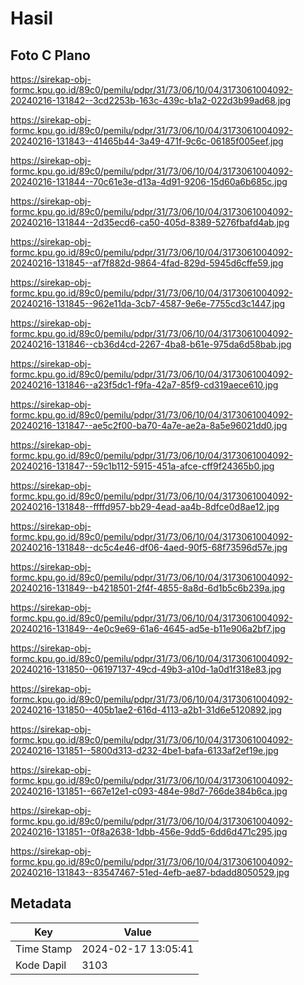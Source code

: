 # Hasil

## Foto C Plano

https://sirekap-obj-formc.kpu.go.id/89c0/pemilu/pdpr/31/73/06/10/04/3173061004092-20240216-131842--3cd2253b-163c-439c-b1a2-022d3b99ad68.jpg

https://sirekap-obj-formc.kpu.go.id/89c0/pemilu/pdpr/31/73/06/10/04/3173061004092-20240216-131843--41465b44-3a49-471f-9c6c-06185f005eef.jpg

https://sirekap-obj-formc.kpu.go.id/89c0/pemilu/pdpr/31/73/06/10/04/3173061004092-20240216-131844--70c61e3e-d13a-4d91-9206-15d60a6b685c.jpg

https://sirekap-obj-formc.kpu.go.id/89c0/pemilu/pdpr/31/73/06/10/04/3173061004092-20240216-131844--2d35ecd6-ca50-405d-8389-5276fbafd4ab.jpg

https://sirekap-obj-formc.kpu.go.id/89c0/pemilu/pdpr/31/73/06/10/04/3173061004092-20240216-131845--af7f882d-9864-4fad-829d-5945d6cffe59.jpg

https://sirekap-obj-formc.kpu.go.id/89c0/pemilu/pdpr/31/73/06/10/04/3173061004092-20240216-131845--962e11da-3cb7-4587-9e6e-7755cd3c1447.jpg

https://sirekap-obj-formc.kpu.go.id/89c0/pemilu/pdpr/31/73/06/10/04/3173061004092-20240216-131846--cb36d4cd-2267-4ba8-b61e-975da6d58bab.jpg

https://sirekap-obj-formc.kpu.go.id/89c0/pemilu/pdpr/31/73/06/10/04/3173061004092-20240216-131846--a23f5dc1-f9fa-42a7-85f9-cd319aece610.jpg

https://sirekap-obj-formc.kpu.go.id/89c0/pemilu/pdpr/31/73/06/10/04/3173061004092-20240216-131847--ae5c2f00-ba70-4a7e-ae2a-8a5e96021dd0.jpg

https://sirekap-obj-formc.kpu.go.id/89c0/pemilu/pdpr/31/73/06/10/04/3173061004092-20240216-131847--59c1b112-5915-451a-afce-cff9f24365b0.jpg

https://sirekap-obj-formc.kpu.go.id/89c0/pemilu/pdpr/31/73/06/10/04/3173061004092-20240216-131848--ffffd957-bb29-4ead-aa4b-8dfce0d8ae12.jpg

https://sirekap-obj-formc.kpu.go.id/89c0/pemilu/pdpr/31/73/06/10/04/3173061004092-20240216-131848--dc5c4e46-df06-4aed-90f5-68f73596d57e.jpg

https://sirekap-obj-formc.kpu.go.id/89c0/pemilu/pdpr/31/73/06/10/04/3173061004092-20240216-131849--b4218501-2f4f-4855-8a8d-6d1b5c6b239a.jpg

https://sirekap-obj-formc.kpu.go.id/89c0/pemilu/pdpr/31/73/06/10/04/3173061004092-20240216-131849--4e0c9e69-61a6-4645-ad5e-b11e906a2bf7.jpg

https://sirekap-obj-formc.kpu.go.id/89c0/pemilu/pdpr/31/73/06/10/04/3173061004092-20240216-131850--06197137-49cd-49b3-a10d-1a0d1f318e83.jpg

https://sirekap-obj-formc.kpu.go.id/89c0/pemilu/pdpr/31/73/06/10/04/3173061004092-20240216-131850--405b1ae2-616d-4113-a2b1-31d6e5120892.jpg

https://sirekap-obj-formc.kpu.go.id/89c0/pemilu/pdpr/31/73/06/10/04/3173061004092-20240216-131851--5800d313-d232-4be1-bafa-6133af2ef19e.jpg

https://sirekap-obj-formc.kpu.go.id/89c0/pemilu/pdpr/31/73/06/10/04/3173061004092-20240216-131851--667e12e1-c093-484e-98d7-766de384b6ca.jpg

https://sirekap-obj-formc.kpu.go.id/89c0/pemilu/pdpr/31/73/06/10/04/3173061004092-20240216-131851--0f8a2638-1dbb-456e-9dd5-6dd6d471c295.jpg

https://sirekap-obj-formc.kpu.go.id/89c0/pemilu/pdpr/31/73/06/10/04/3173061004092-20240216-131843--83547467-51ed-4efb-ae87-bdadd8050529.jpg


## Metadata

| Key        | Value               |
| ---------- | ------------------- |
| Time Stamp | 2024-02-17 13:05:41 |
| Kode Dapil | 3103                |



